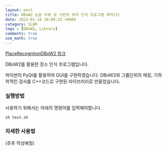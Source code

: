 ```yaml
---
layout: post
title: DBoW2 논문 리뷰 및 기반의 위치 인식 프로그램 제작(5)
date: 2023-01-18 10:09:23 +0900
category: SLAM
tags : [DBoW2, Library]
comments: true
use_math: true
---
```


[PlaceRecognitonDBoW2 링크](https://github.com/JeonHyeongJunKW/PlaceRecognitonDBoW2)

DBoW2를 활용한 장소 인식 프로그램입니다. 

파이썬의 PyQt를 활용하여 GUI를 구현하였습니다. DBoW2와 그룹단위의 매칭, 기하학적인 검사를 C++코드로 구현된 라이브러리로 만들었습니다. 

### 실행방법
사용하기 위해서는 아래의 명령어를 입력해야합니다.

```
sh test.sh
```

### 자세한 사용법 

(추후 작성예정)

